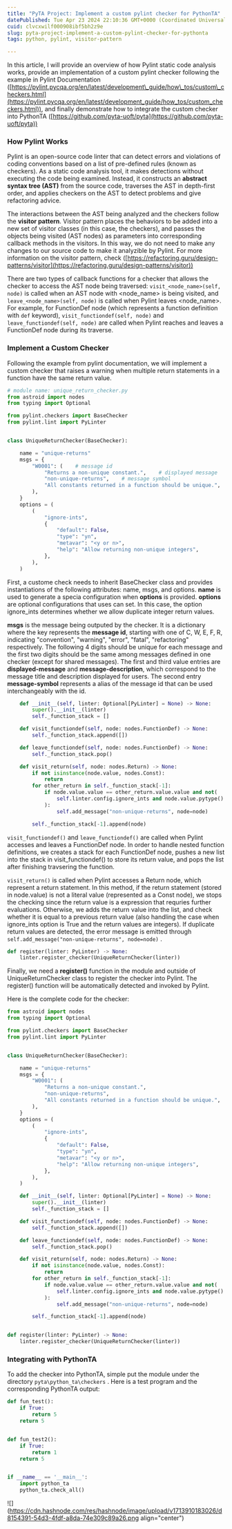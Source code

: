 ```yaml
---
title: "PyTA Project: Implement a custom pylint checker for PythonTA"
datePublished: Tue Apr 23 2024 22:10:36 GMT+0000 (Coordinated Universal Time)
cuid: clvcxwilf000908ibf5bh2z9e
slug: pyta-project-implement-a-custom-pylint-checker-for-pythonta
tags: python, pylint, visitor-pattern

---
```


In this article, I will provide an overview of how Pylint static code analysis works, provide an implementation of a custom pylint checker following the example in Pylint Documentation ([https://pylint.pycqa.org/en/latest/development\_guide/how\_tos/custom\_checkers.html](https://pylint.pycqa.org/en/latest/development_guide/how_tos/custom_checkers.html)), and finally demonstrate how to integrate the custom checker into PythonTA ([https://github.com/pyta-uoft/pyta](https://github.com/pyta-uoft/pyta))

### How Pylint Works

Pylint is an open-source code linter that can detect errors and violations of coding conventions based on a list of pre-defined rules (known as checkers). As a static code analysis tool, it makes detections without executing the code being examined. Instead, it constructs an **abstract syntax tree (AST)** from the source code, traverses the AST in depth-first order, and applies checkers on the AST to detect problems and give refactoring advice.

The interactions between the AST being analyzed and the checkers follow the **visitor pattern**. Visitor pattern places the behaviors to be added into a new set of visitor classes (in this case, the checkers), and passes the objects being visited (AST nodes) as parameters into corresponding callback methods in the visitors. In this way, we do not need to make any changes to our source code to make it analyzible by Pylint. For more information on the visitor pattern, check ([https://refactoring.guru/design-patterns/visitor](https://refactoring.guru/design-patterns/visitor))

There are two types of callback functions for a checker that allows the checker to access the AST node being traversed: `visit_<node_name>(self, node)` is called when an AST node with &lt;node\_name&gt; is being visited, and `leave_<node_name>(self, node)` is called when Pylint leaves &lt;node\_name&gt;. For example, for FunctionDef node (which represents a function definition with `def` keyword), `visit_functiondef(self, node)` and `leave_functiondef(self, node)` are called when Pylint reaches and leaves a FunctionDef node during its traverse.

### Implement a Custom Checker

Following the example from pylint documentation, we will implement a custom checker that raises a warning when multiple return statements in a function have the same return value.

```python
# module name: unique_return_checker.py
from astroid import nodes
from typing import Optional

from pylint.checkers import BaseChecker
from pylint.lint import PyLinter


class UniqueReturnChecker(BaseChecker):

    name = "unique-returns"
    msgs = {
        "W0001": (    # message id
            "Returns a non-unique constant.",    # displayed message
            "non-unique-returns",    # message symbol
            "All constants returned in a function should be unique.",    # message description
        ),
    }
    options = (
        (
            "ignore-ints",
            {
                "default": False,
                "type": "yn",
                "metavar": "<y or n>",
                "help": "Allow returning non-unique integers",
            },
        ),
    )
```

First, a custome check needs to inherit BaseChecker class and provides instantiations of the following attributes: name, msgs, and options. **name** is used to generate a specia configuration when **options** is provided. **options** are optional configurations that uses can set. In this case, the option ignore\_ints determines whether we allow duplicate integer return values.

**msgs** is the message being outputed by the checker. It is a dictionary where the key represents the **message id**, starting with one of C, W, E, F, R, indicating "convention", "warning", "error", "fatal", "refactoring" respectively. The following 4 digits should be unique for each message and the first two digits should be the same among messages defined in one checker (except for shared messages). The first and third value entries are **displayed-message** and **message-description**, which correspond to the message title and description displayed for users. The second entry **message-symbol** represents a alias of the message id that can be used interchangeably with the id.

```python
    def __init__(self, linter: Optional[PyLinter] = None) -> None:
        super().__init__(linter)
        self._function_stack = []

    def visit_functiondef(self, node: nodes.FunctionDef) -> None:
        self._function_stack.append([])

    def leave_functiondef(self, node: nodes.FunctionDef) -> None:
        self._function_stack.pop()

    def visit_return(self, node: nodes.Return) -> None:
        if not isinstance(node.value, nodes.Const):
            return
        for other_return in self._function_stack[-1]:
            if node.value.value == other_return.value.value and not(
                self.linter.config.ignore_ints and node.value.pytype() == int
            ):
                self.add_message("non-unique-returns", node=node)

        self._function_stack[-1].append(node)
```

`visit_functiondef()` and `leave_functiondef()` are called when Pylint accesses and leaves a FunctionDef node. In order to handle nested function definitions, we creates a stack for each FunctionDef node, pushes a new list into the stack in visit\_functiondef() to store its return value, and pops the list after finishing travsering the function.

`visit_return()` is called when Pylint accesses a Return node, which represent a return statement. In this method, if the return statement (stored in node.value) is not a literal value (represented as a Const node), we stops the checking since the return value is a expression that requries further evaluations. Otherwise, we adds the return value into the list, and check whether it is equal to a previous return value (also handling the case when ignore\_ints option is True and the return values are integers). If duplicate return values are detected, the error message is emitted through `self.add_message("non-unique-returns", node=node)` .

```python
def register(linter: PyLinter) -> None:
    linter.register_checker(UniqueReturnChecker(linter))
```

Finally, we need a **register()** function in the module and outside of UniqueReturnChecker class to register the checker into Pylint. The register() function will be automatically detected and invoked by Pylint.

Here is the complete code for the checker:

```python
from astroid import nodes
from typing import Optional

from pylint.checkers import BaseChecker
from pylint.lint import PyLinter


class UniqueReturnChecker(BaseChecker):

    name = "unique-returns"
    msgs = {
        "W0001": (
            "Returns a non-unique constant.",
            "non-unique-returns",
            "All constants returned in a function should be unique.",
        ),
    }
    options = (
        (
            "ignore-ints",
            {
                "default": False,
                "type": "yn",
                "metavar": "<y or n>",
                "help": "Allow returning non-unique integers",
            },
        ),
    )

    def __init__(self, linter: Optional[PyLinter] = None) -> None:
        super().__init__(linter)
        self._function_stack = []

    def visit_functiondef(self, node: nodes.FunctionDef) -> None:
        self._function_stack.append([])

    def leave_functiondef(self, node: nodes.FunctionDef) -> None:
        self._function_stack.pop()

    def visit_return(self, node: nodes.Return) -> None:
        if not isinstance(node.value, nodes.Const):
            return
        for other_return in self._function_stack[-1]:
            if node.value.value == other_return.value.value and not(
                self.linter.config.ignore_ints and node.value.pytype() == int
            ):
                self.add_message("non-unique-returns", node=node)

        self._function_stack[-1].append(node)


def register(linter: PyLinter) -> None:
    linter.register_checker(UniqueReturnChecker(linter))
```

### Integrating with PythonTA

To add the checker into PythonTA, simple put the module under the directory `pyta\python_ta\checkers` . Here is a test program and the corresponding PythonTA output:

```python
def fun_test():
    if True:
        return 5
    return 5


def fun_test2():
    if True:
        return 1
    return 5


if __name__ == '__main__':
    import python_ta
    python_ta.check_all()
```

![](https://cdn.hashnode.com/res/hashnode/image/upload/v1713910183026/d8154391-54d3-4fdf-a8da-74e309c89a26.png align="center")
